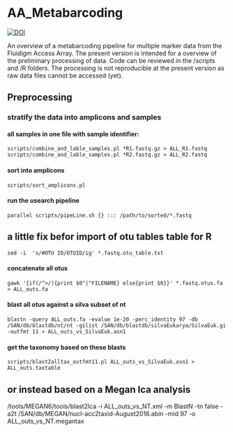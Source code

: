 # AA_Metabarcoding


[![DOI](https://zenodo.org/badge/67146407.svg)](https://zenodo.org/badge/latestdoi/67146407)

An overview of a metabarcoding pipeline for multiple marker data from
the Fluidigm Access Array. The present version is intended for a
overview of the preliminary processing of data. Code can be reviewed
in the /scripts and /R folders. The processing is not reproducible at
the present version as raw data files cannot be accessed (yet). 

## Preprocessing

### stratify the data into amplicons and samples
#### all samples in one file with sample identifier:
```shell
scripts/combine_and_lable_samples.pl *R1.fastq.gz > ALL_R1.fastq
scripts/combine_and_lable_samples.pl *R2.fastq.gz > ALL_R2.fastq
```

#### sort into amplicons
`scripts/sort_amplicons.pl`

#### run the usearch pipeline 
`parallel scripts/pipeLine.sh {} ::: /path/to/sorted/*.fastq`

## a little fix befor import of otu tables  table for R
`sed -i  's/#OTU ID/OTUID/ig' *.fastq.otu_table.txt`

#### concatenate all otus
`gawk '{if(/^>/){print $0"|"FILENAME} else{print $0}}' *.fastq.otus.fa > ALL_outs.fa`

#### blast all otus against a silva subset of nt
`blastn -query ALL_outs.fa -evalue 1e-20 -perc_identity 97 -db /SAN/db/blastdb/nt/nt -gilist /SAN/db/blastdb/silvaEukarya/SilvaEuk.gi  -outfmt 11 > ALL_outs_vs_SilvaEuk.asn1`

#### get the taxonomy based on these blasts
`scripts/blast2alltax_outfmt11.pl ALL_outs_vs_SilvaEuk.asn1 > ALL_outs.taxtable`

## or instead based on a Megan lca analysis 
/tools/MEGAN6/tools/blast2lca  -i ALL_outs_vs_NT.xml -m BlastN -tn false -a2t /SAN/db/MEGAN/nucl-acc2taxid-August2016.abin -mid 97 -o ALL_outs_vs_NT.megantax